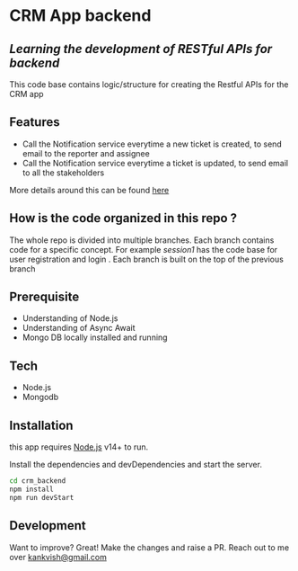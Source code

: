 # CRM App backend
## _Learning the development of RESTful APIs for backend_ 

This code base contains logic/structure  for creating the Restful APIs for the CRM app
## Features
* Call the Notification service everytime a new ticket is created, to send email to the reporter and assignee
* Call the Notification service everytime a ticket is updated, to send email to all the stakeholders


More details around this can be found [here](https://docs.google.com/document/d/1x866VrSsjchFf7dhD7U2zYLbzj-tt34STWuDMMyL6Uc/edit?usp=sharing) 

## How is the code organized in this repo ?
The whole repo is divided into multiple branches. Each branch contains code for a specific concept. For example _session1_ has the code base for user registration and login . Each branch is built on the top of the previous branch

## Prerequisite
- Understanding of Node.js
- Understanding of Async Await
- Mongo DB locally installed and running

## Tech
- Node.js
- Mongodb


## Installation

this app requires [Node.js](https://nodejs.org/) v14+ to run.

Install the dependencies and devDependencies and start the server.

```sh
cd crm_backend
npm install
npm run devStart
```

## Development

Want to improve? Great!
Make the changes and raise a PR. Reach out to me over kankvish@gmail.com